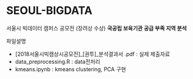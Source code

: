# SEOUL-BIGDATA
서울시 빅데이터 캠퍼스 공모전 (장려상 수상)
**국공립 보육기관 공급 부족 지역 분석**


파일설명

<ul>
<li> [2018서울시빅캠상시공모전]_[권투]_분석결과서 .pdf : 실제 제출자료</li>
<li> data_preprocessing.R : data전처리</li>
<li> kmeans.ipynb : kmeans clustering, PCA 구현</li>
